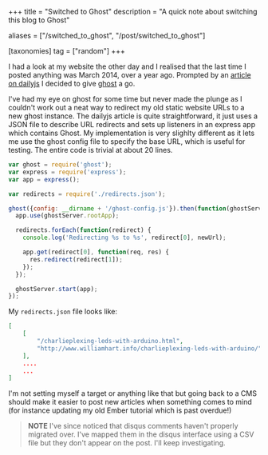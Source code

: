 +++
title = "Switched to Ghost"
description = "A quick note about switching this blog to Ghost"

aliases = ["/switched_to_ghost", "/post/switched_to_ghost"]

[taxonomies]
tag = ["random"]
+++

I had a look at my website the other day and I realised that the last time I
posted anything was March 2014, over a year ago. Prompted by an [article on
dailyjs](http://dailyjs.com/2015/04/23/migrating-dailyjs-to-ghost/) I decided to
give [ghost](https://ghost.org/) a go.

I've had my eye on ghost for some time but never made the plunge as I couldn't
work out a neat way to redirect my old static website URLs to a new ghost
instance. The dailyjs article is quite straightforward, it just uses a JSON file
to describe URL redirects and sets up listeners in an express app which contains
Ghost. My implementation is very slighlty different as it lets me use the ghost
config file to specify the base URL, which is useful for testing. The entire
code is trivial at about 20 lines.

```javascript
var ghost = require('ghost');
var express = require('express');
var app = express();

var redirects = require('./redirects.json');

ghost({config: __dirname + '/ghost-config.js'}).then(function(ghostServer) {
  app.use(ghostServer.rootApp);

  redirects.forEach(function(redirect) {
    console.log('Redirecting %s to %s', redirect[0], newUrl);

    app.get(redirect[0], function(req, res) {
      res.redirect(redirect[1]);
    });
  });

  ghostServer.start(app);
});
```

My `redirects.json` file looks like:

```json
[
    [
        "/charlieplexing-leds-with-arduino.html",
        "http://www.williamhart.info/charlieplexing-leds-with-arduino/"
    ],
    ....
    ...
]
```

I'm not setting myself a target or anything like that but going back to a CMS
should make it easier to post new articles when something comes to mind (for
instance updating my old Ember tutorial which is past overdue!)

> **NOTE** I've since noticed that disqus comments haven't properly migrated
> over. I've mapped them in the disqus interface using a CSV file but they don't
> appear on the post. I'll keep investigating.
